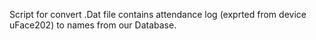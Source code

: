 Script for convert .Dat file contains attendance log (exprted from device uFace202) to names from our Database.

